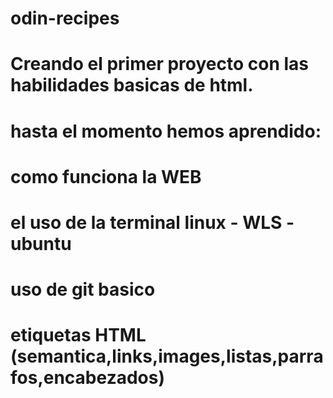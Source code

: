 # odin-recipes
# Creando el primer proyecto con las habilidades basicas de html.
# hasta el momento hemos aprendido:
# como funciona la WEB
# el uso de la terminal linux - WLS - ubuntu
# uso de git basico
# etiquetas HTML (semantica,links,images,listas,parrafos,encabezados)